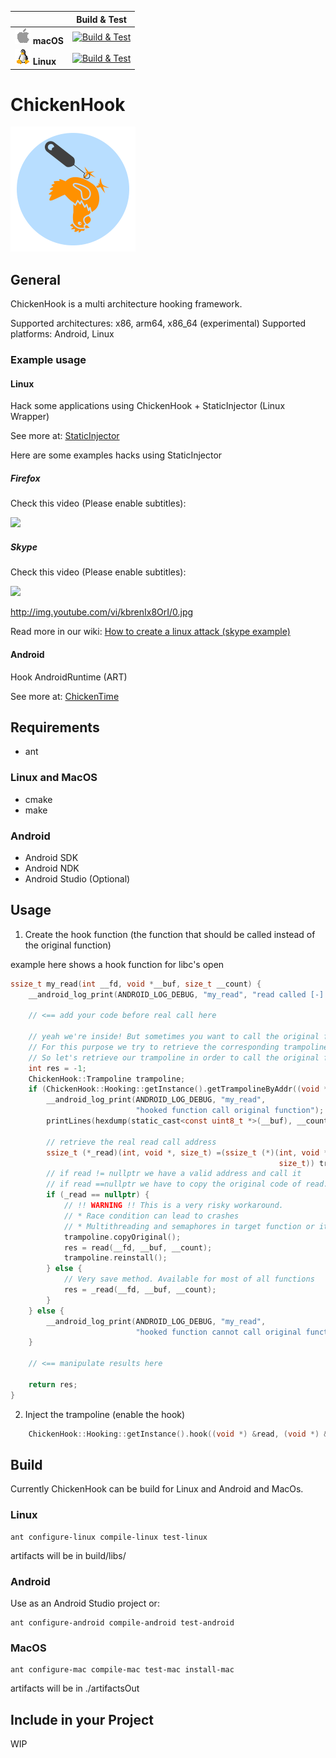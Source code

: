 |   | Build & Test |
|---|:-----:|
|![macOS](docs/res/apple_med.png) **macOS**|[![Build & Test][macOS-build-badge]][macOS-build]| 
|![Linux](docs/res/linux_med.png) **Linux**|[![Build & Test][linux-build-badge]][linux-build]|

<!--- [Win](docs/res/win_med.png) **Windows**|[![Build & Test][win-build-badge]][win-build] --->

<!--- [win-build-badge]: https://dev.azure.com/sascharoth/sascharoth/_apis/build/status/ChickenHook.chickenhook --->
<!--- [win-build]: https://dev.azure.com/ChickenHook/ChickenHook/_build?definitionId=1 --->

[macOS-build-badge]: https://dev.azure.com/sascharoth/sascharoth/_apis/build/status/ChickenHook.chickenhook
[macOS-build]: https://dev.azure.com/ChickenHook/ChickenHook/_build?definitionId=1

[linux-build-badge]: https://dev.azure.com/sascharoth/sascharoth/_apis/build/status/ChickenHook.chickenhook
[linux-build]: https://dev.azure.com/ChickenHook/ChickenHook/_build?definitionId=1

# ChickenHook 
<img src="./logo.png" alt="ChickenHook logo" height="200" width="200" />

## General

ChickenHook is a multi architecture hooking framework.

Supported architectures: x86, arm64, x86_64 (experimental)
Supported platforms: Android, Linux

### Example usage

#### Linux

Hack some applications using ChickenHook + StaticInjector (Linux Wrapper)

See more at: [StaticInjector](https://github.com/ChickenHook/StaticInjector)

Here are some examples hacks using StaticInjector

##### Firefox

Check this video (Please enable subtitles):

[![](http://img.youtube.com/vi/_4K2d7FFHqo/0.jpg)](http://www.youtube.com/watch?v=_4K2d7FFHqo "Linux attack Firefox")

##### Skype


Check this video (Please enable subtitles):

[![](doc/res/skypeAttack.gif)](http://www.youtube.com/watch?v=kbrenIx8OrI "How to hack Skype on Linux")

http://img.youtube.com/vi/kbrenIx8OrI/0.jpg

Read more in our wiki:
[How to create a linux attack (skype example)](https://github.com/ChickenHook/StaticInjector/wiki/How-to-create-a-linux-attack-(step-by-step-guide) "How to create a linux attack (step by step guide)")

#### Android

Hook AndroidRuntime (ART)

See more at: [ChickenTime](https://github.com/ChickenHook/AndroidChickenTime)

## Requirements

* ant

### Linux and MacOS
* cmake
* make

### Android
* Android SDK
* Android NDK 
* Android Studio (Optional)

## Usage

1. Create the hook function (the function that should be called instead of the original function)

example here shows a hook function for libc's open

```c
ssize_t my_read(int __fd, void *__buf, size_t __count) {
    __android_log_print(ANDROID_LOG_DEBUG, "my_read", "read called [-] %d", __fd);

    // <== add your code before real call here

    // yeah we're inside! But sometimes you want to call the original function also.
    // For this purpose we try to retrieve the corresponding trampoline.
    // So let's retrieve our trampoline in order to call the original function "read"
    int res = -1;
    ChickenHook::Trampoline trampoline;
    if (ChickenHook::Hooking::getInstance().getTrampolineByAddr((void *) &read, trampoline)) {
        __android_log_print(ANDROID_LOG_DEBUG, "my_read",
                            "hooked function call original function");
        printLines(hexdump(static_cast<const uint8_t *>(__buf), __count, "read"));

        // retrieve the real read call address
        ssize_t (*_read)(int, void *, size_t) =(ssize_t (*)(int, void *,
                                                            size_t)) trampoline.getRealCallAddr();
        // if read != nullptr we have a valid address and call it
        // if read ==nullptr we have to copy the original code of read.
        if (_read == nullptr) {
            // !! WARNING !! This is a very risky workaround.
            // * Race condition can lead to crashes
            // * Multithreading and semaphores in target function or it's callee's can lead to deadlocks
            trampoline.copyOriginal();
            res = read(__fd, __buf, __count);
            trampoline.reinstall();
        } else {
            // Very save method. Available for most of all functions
            res = _read(__fd, __buf, __count);
        }
    } else {
        __android_log_print(ANDROID_LOG_DEBUG, "my_read",
                            "hooked function cannot call original function");
    }

    // <== manipulate results here

    return res;
}
```

2. Inject the trampoline  (enable the hook)

```c
    ChickenHook::Hooking::getInstance().hook((void *) &read, (void *) &my_read);
```


## Build

Currently ChickenHook can be build for Linux and Android and MacOs.

### Linux
```
ant configure-linux compile-linux test-linux
```
artifacts will be in build/libs/

### Android
Use as an Android Studio project or:
```
ant configure-android compile-android test-android
```

### MacOS
```
ant configure-mac compile-mac test-mac install-mac
```
artifacts will be in ./artifactsOut

## Include in your Project

WIP
